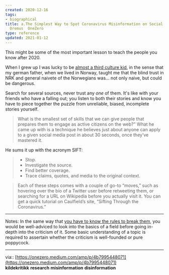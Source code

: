 ```yaml
---
created: 2020-12-16
tags:
- biographical
title: a.The Simplest Way to Spot Coronavirus Misinformation on Social Media  by Will
  Oremus  OneZero
type: reference
updated: 2021-01-12
---
```

   
This might be some of the most important lesson to teach the people you know after 2020.   
   
When I grew up I was lucky to be [almost a third culture kid](/not_created.md), in the sense that my german father, when we lived in Norway, taught me that the blind trust in NRK and general naivete of the Norwegians was… not only naive, but could be dangerous.   
   
Search for several sources, never trust any _one_ of them. It's like with your friends who have a falling out; you listen to both their stories and know you have to piece together the puzzle from unreliable, biased, incomplete stories yourself.   
   
>What is the smallest set of skills that we can give people that prepares them to engage as active citizens on the web?” What he came up with is a technique he believes just about anyone can apply to a given social media post in about 30 seconds, once they’ve mastered it.   
   
He sums it up with the acronym SIFT:   
>- Stop.   
>- Investigate the source.   
>- Find better coverage.   
>- Trace claims, quotes, and media to the original context.   
   
>Each of these steps comes with a couple of go-to “moves,” such as hovering over the bio of a Twitter user before retweeting them, or searching for a URL on Wikipedia before you actually visit it. You can get a quick tutorial on Caulfield’s site, “Sifting Through the Coronavirus.”   
   
   
---   
   
Notes: In the same way that [you have to know the rules to break them](/not_created.md), you would be well-adviced to look into the basics of a field before going in-depth into the criticism of it. Some basic understanding of a topic is required to assertain whether the criticism is well-founded or pure poppycock.   
   
   
---   
via:: [https://onezero.medium.com/amp/p/4b7995448071](https://onezero.medium.com/amp/p/4b7995448071)   
**kildekritikk** **research** **misinformation** **disinformation**